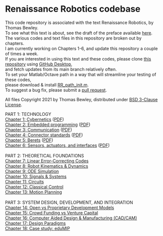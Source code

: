 # Renaissance Robotics codebase
This code repository is associated with the text Renaissance Robotics, by Thomas Bewley.<BR>
To see what this text is about, see the draft of the preface available <a href="https://github.com/tbewley/RR/blob/main/RR_chap00.pdf">here</a>.<BR>
The various codes and text files in this repository are broken out by chapters.<BR>
I am currently working on Chapters 1-6, and update this repository a couple of times a week.<BR>
If you are interested in using this text and these codes, please clone <a href="https://github.com/tbewley/RR">this repository</a> using <a href="https://desktop.github.com/">GitHub Desktop</a>,<BR>
and fetch updates from its main branch relatively often.<BR>
To set your Matlab/Octave path in a way that will streamline your testing of these codes,<BR>
please download & install <a href="https://github.com/tbewley/RR/blob/main/RR_path_init.m">RR_path_init.m</a>.<BR>
To suggest a bug fix, please submit a <a href="https://docs.github.com/en/github/collaborating-with-issues-and-pull-requests/about-pull-requests">pull request</a>.
  
All files Copyright 2021 by Thomas Bewley, distributed under <a href="https://github.com/tbewley/RR/blob/main/LICENSE">BSD 3-Clause License</a>.

PART 1: TECHNOLOGY<BR>
<a href="https://github.com/tbewley/RR/tree/main/chap01">Chapter 1: Cybernetics</a> (<a href="https://github.com/tbewley/RR/blob/main/RR_chap01.pdf">PDF</a>)<BR>
<a href="https://github.com/tbewley/RR/tree/main/chap02">Chapter 2: Embedded programming</a> (<a href="https://github.com/tbewley/RR/blob/main/RR_chap02.pdf">PDF</a>)<BR>
<a href="https://github.com/tbewley/RR/tree/main/chap03">Chapter 3: Communication</a> (<a href="https://github.com/tbewley/RR/blob/main/RR_chap03.pdf">PDF</a>)<BR>
<a href="https://github.com/tbewley/RR/tree/main/chap04">Chapter 4: Connector standards</a> (<a href="https://github.com/tbewley/RR/blob/main/RR_chap04.pdf">PDF</a>)<BR>
<a href="https://github.com/tbewley/RR/tree/main/chap05">Chapter 5: Berets</a> (<a href="https://github.com/tbewley/RR/blob/main/RR_chap05.pdf">PDF</a>)<BR>
<a href="https://github.com/tbewley/RR/tree/main/chap06">Chapter 6: Sensors, actuators, and interfaces</a> (<a href="https://github.com/tbewley/RR/blob/main/RR_chap05.pdf">PDF</a>)<BR>
<BR>
PART 2: THEORETICAL FOUNDATIONS<BR>
<a href="https://github.com/tbewley/RR/tree/main/chap07">Chapter 7: Linear Error-Correcting Codes</a><BR>
<a href="https://github.com/tbewley/RR/tree/main/chap08">Chapter 8: Robot Kinematics & Dynamics</a><BR>
<a href="https://github.com/tbewley/RR/tree/main/chap09">Chapter 9: ODE Simulation</a><BR>
<a href="https://github.com/tbewley/RR/tree/main/chap10">Chapter 10: Signals & Systems</a><BR>
<a href="https://github.com/tbewley/RR/tree/main/chap11">Chapter 11: Circuits</a><BR>
<a href="https://github.com/tbewley/RR/tree/main/chap12">Chapter 12: Classical Control</a><BR>
<a href="https://github.com/tbewley/RR/tree/main/chap13">Chapter 13: Motion Planning</a><BR>
<BR>
PART 3: SYSTEM DESIGN, DEVELOPMENT, AND INTEGRATION<BR>
<a href="https://github.com/tbewley/RR/tree/main/chap14">Chapter 14: Open vs Proprietary Development Models</a><BR>
<a href="https://github.com/tbewley/RR/tree/main/chap15">Chapter 15: Crowd Funding vs Venture Capital</a><BR>
<a href="https://github.com/tbewley/RR/tree/main/chap16">Chapter 16: Computer Aided Design & Manufacturing (CAD/CAM)</a><BR>
<a href="https://github.com/tbewley/RR/tree/main/chap17">Chapter 17: Design Paradigms</a><BR>
<a href="https://github.com/tbewley/RR/tree/main/chap18">Chapter 18: Case study: eduMIP</a><BR>
